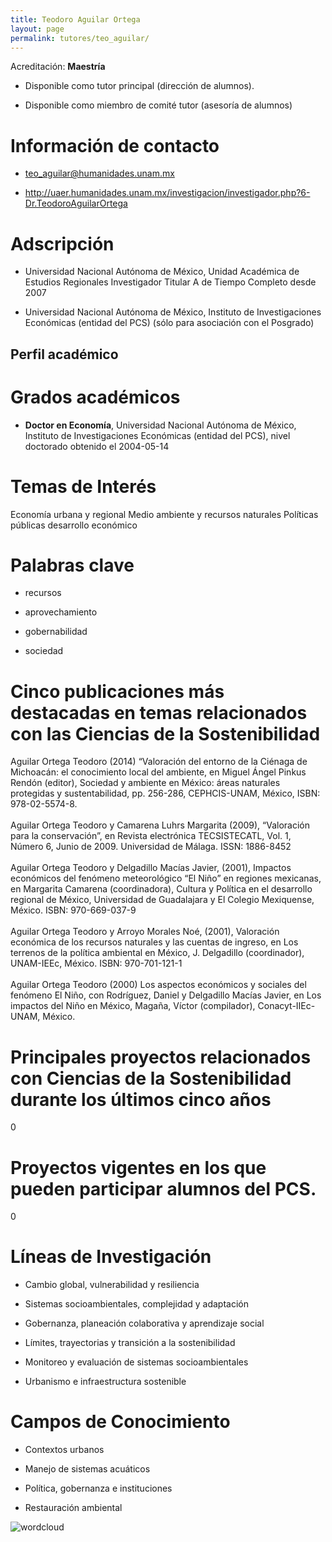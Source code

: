 ```yaml
---
title: Teodoro Aguilar Ortega
layout: page
permalink: tutores/teo_aguilar/
---
```


Acreditación: **Maestría**


 - Disponible como tutor principal (dirección de alumnos).


 - Disponible como miembro de comité tutor (asesoría de alumnos)





# Información de contacto

 - <teo_aguilar@humanidades.unam.mx>


 - <a href="http://uaer.humanidades.unam.mx/investigacion/investigador.php?6-Dr.TeodoroAguilarOrtega=" rel="nofollow">http://uaer.humanidades.unam.mx/investigacion/investigador.php?6-Dr.TeodoroAguilarOrtega</a>




# Adscripción


 - Universidad Nacional Autónoma de México, Unidad Académica de Estudios Regionales     Investigador Titular A de Tiempo Completo desde 2007
 

 - Universidad Nacional Autónoma de México, Instituto de Investigaciones Económicas (entidad del PCS) (sólo para asociación con el Posgrado)  





## Perfil académico


# Grados académicos


 - **Doctor en Economía**, Universidad Nacional Autónoma de México, Instituto de Investigaciones Económicas (entidad del PCS), nivel doctorado obtenido el 2004-05-14




# Temas de Interés

Economía urbana y regional
 Medio ambiente y recursos naturales
 Políticas públicas 
desarrollo económico



# Palabras clave


 - recursos

 - aprovechamiento

 - gobernabilidad

 - sociedad




# Cinco publicaciones más destacadas en temas relacionados con las Ciencias de la Sostenibilidad

Aguilar Ortega Teodoro (2014) “Valoración del entorno de la Ciénaga de Michoacán: el conocimiento local del ambiente, en Miguel Ángel Pinkus Rendón (editor), Sociedad y ambiente en México: áreas naturales protegidas y sustentabilidad, pp. 256-286, CEPHCIS-UNAM, México, ISBN: 978-02-5574-8.<br /><br />Aguilar Ortega Teodoro y Camarena Luhrs Margarita (2009), “Valoración para la conservación”, en Revista electrónica TECSISTECATL, Vol. 1, Número 6, Junio de 2009. Universidad de Málaga. ISSN: 1886-8452<br /><br />Aguilar Ortega Teodoro y Delgadillo Macías Javier, (2001), Impactos económicos del fenómeno meteorológico “El Niño” en regiones mexicanas, en Margarita Camarena (coordinadora), Cultura y Política en el desarrollo regional de México, Universidad de Guadalajara y El Colegio Mexiquense, México. ISBN: 970-669-037-9<br /><br />Aguilar Ortega Teodoro y Arroyo Morales Noé, (2001), Valoración económica de los recursos naturales y las cuentas de ingreso, en Los terrenos de la política ambiental en México, J. Delgadillo (coordinador), UNAM-IEEc, México. ISBN: 970-701-121-1<br /><br />Aguilar Ortega Teodoro (2000) Los aspectos económicos y sociales del fenómeno El Niño, con Rodríguez, Daniel y Delgadillo Macías Javier, en Los impactos del Niño en México, Magaña, Víctor (compilador), Conacyt-IIEc-UNAM, México.




# Principales proyectos relacionados con Ciencias de la Sostenibilidad durante los últimos cinco años

0




# Proyectos vigentes en los que pueden participar alumnos del PCS.

0




# Líneas de Investigación


 - Cambio global, vulnerabilidad y resiliencia

 - Sistemas socioambientales, complejidad y adaptación

 - Gobernanza, planeación colaborativa y aprendizaje social

 - Límites, trayectorias y transición a la sostenibilidad

 - Monitoreo y evaluación de sistemas socioambientales

 - Urbanismo e infraestructura sostenible





# Campos de Conocimiento

 - Contextos urbanos

 - Manejo de sistemas acuáticos

 - Política, gobernanza e instituciones

 - Restauración ambiental



![wordcloud](https://sostenibilidad.posgrado.unam.mx/media/perfil-academico/312/wordcloud.png)
